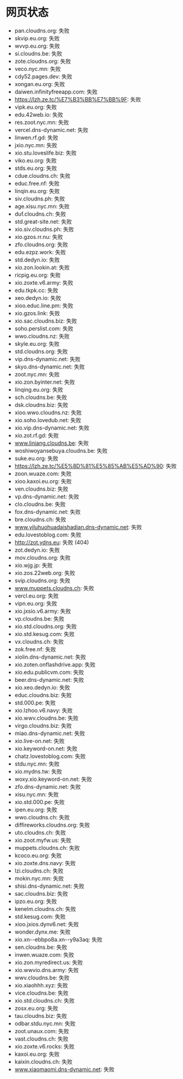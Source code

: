 # 网页状态
- pan.cloudns.org: 失败
- skvip.eu.org: 失败
- wvvp.eu.org: 失败
- si.cloudns.be: 失败
- zote.cloudns.org: 失败
- veco.nyc.mn: 失败
- cdy52.pages.dev: 失败
- xongan.eu.org: 失败
- daiwen.infinityfreeapp.com: 失败
- https://lzh.ze.tc/%E7%B3%BB%E7%BB%9F: 失败
- vipk.eu.org: 失败
- edu.42web.io: 失败
- res.zoot.nyc.mn: 失败
- vercel.dns-dynamic.net: 失败
- linwen.rf.gd: 失败
- jxio.nyc.mn: 失败
- xio.stu.loveslife.biz: 失败
- viko.eu.org: 失败
- stds.eu.org: 失败
- cdue.cloudns.ch: 失败
- educ.free.nf: 失败
- linqin.eu.org: 失败
- siv.cloudns.ph: 失败
- age.xisu.nyc.mn: 失败
- duf.cloudns.ch: 失败
- std.great-site.net: 失败
- xio.siv.cloudns.ph: 失败
- xio.gzos.rr.nu: 失败
- zfo.cloudns.org: 失败
- edu.ezpz.work: 失败
- std.dedyn.io: 失败
- xio.zon.lookin.at: 失败
- ricpig.eu.org: 失败
- xio.zoxte.v6.army: 失败
- edu.tkpk.cc: 失败
- xeo.dedyn.io: 失败
- xioo.educ.line.pm: 失败
- xio.gzos.link: 失败
- xio.sac.cloudns.biz: 失败
- soho.perslist.com: 失败
- wwo.cloudns.nz: 失败
- skyle.eu.org: 失败
- std.cloudns.org: 失败
- vip.dns-dynamic.net: 失败
- skyo.dns-dynamic.net: 失败
- zoot.nyc.mn: 失败
- xio.zon.byinter.net: 失败
- linqing.eu.org: 失败
- sch.cloudns.be: 失败
- dsk.cloudns.biz: 失败
- xioo.wwo.cloudns.nz: 失败
- xio.soho.lovedub.net: 失败
- xio.vip.dns-dynamic.net: 失败
- xio.zot.rf.gd: 失败
- www.liniang.cloudns.be: 失败
- woshiwoyansebuya.cloudns.be: 失败
- suke.eu.org: 失败
- https://lzh.ze.tc/%E5%8D%81%E5%85%AB%E5%AD%90: 失败
- zoon.wuaze.com: 失败
- xioo.kaxoi.eu.org: 失败
- ven.cloudns.biz: 失败
- vp.dns-dynamic.net: 失败
- clo.cloudns.be: 失败
- fox.dns-dynamic.net: 失败
- bre.cloudns.ch: 失败
- www.yiluhuohuadaishadian.dns-dynamic.net: 失败
- edu.lovestoblog.com: 失败
- http://zot.ydns.eu: 失败 (404)
- zot.dedyn.io: 失败
- mov.cloudns.org: 失败
- xio.wjg.jp: 失败
- xio.zos.22web.org: 失败
- svip.cloudns.org: 失败
- www.muppets.cloudns.ch: 失败
- vercl.eu.org: 失败
- vipn.eu.org: 失败
- xio.jxsio.v6.army: 失败
- vp.cloudns.be: 失败
- xio.std.cloudns.org: 失败
- xio.std.kesug.com: 失败
- vx.cloudns.ch: 失败
- zok.free.nf: 失败
- xiolin.dns-dynamic.net: 失败
- xio.zoten.onflashdrive.app: 失败
- xio.edu.publicvm.com: 失败
- beer.dns-dynamic.net: 失败
- xio.xeo.dedyn.io: 失败
- educ.cloudns.biz: 失败
- std.000.pe: 失败
- xio.lzhoo.v6.navy: 失败
- xio.wwv.cloudns.be: 失败
- virgo.cloudns.biz: 失败
- miao.dns-dynamic.net: 失败
- xio.live-on.net: 失败
- xio.keyword-on.net: 失败
- chatz.lovestoblog.com: 失败
- stdu.nyc.mn: 失败
- xio.mydns.tw: 失败
- woxy.xio.keyword-on.net: 失败
- zfo.dns-dynamic.net: 失败
- xisu.nyc.mn: 失败
- xio.std.000.pe: 失败
- ipen.eu.org: 失败
- wwo.cloudns.ch: 失败
- diffireworks.cloudns.org: 失败
- uto.cloudns.ch: 失败
- xio.zoot.myfw.us: 失败
- muppets.cloudns.ch: 失败
- kcoco.eu.org: 失败
- xio.zoxte.dns.navy: 失败
- lzi.cloudns.ch: 失败
- mokin.nyc.mn: 失败
- shisi.dns-dynamic.net: 失败
- sac.cloudns.biz: 失败
- ipzo.eu.org: 失败
- kenelm.cloudns.ch: 失败
- std.kesug.com: 失败
- xioo.jxios.dynv6.net: 失败
- wonder.dynx.me: 失败
- xio.xn--ebbpo8a.xn--y9a3aq: 失败
- sen.cloudns.be: 失败
- inwen.wuaze.com: 失败
- xio.zon.myredirect.us: 失败
- xio.wwvio.dns.army: 失败
- wwv.cloudns.be: 失败
- xio.xiaohhh.xyz: 失败
- vice.cloudns.be: 失败
- xio.std.cloudns.ch: 失败
- zosx.eu.org: 失败
- tau.cloudns.biz: 失败
- odbar.stdu.nyc.mn: 失败
- zoot.unaux.com: 失败
- vast.cloudns.ch: 失败
- xio.zoxte.v6.rocks: 失败
- kaxoi.eu.org: 失败
- kaixin.cloudns.ch: 失败
- www.xiaomaomi.dns-dynamic.net: 失败
